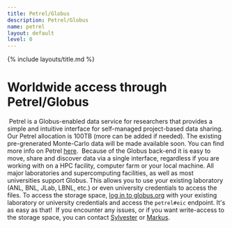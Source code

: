 ```yaml
---
title: Petrel/Globus
description: Petrel/Globus
name: petrel
layout: default
level: 0
---
```


{% include layouts/title.md %}

# Worldwide access through Petrel/Globus
​
Petrel is a Globus-enabled data service for researchers that provides a 
simple and intuitive interface for self-managed project-based data 
sharing. Our Petrel allocation is 100TB (more can be added if needed). 
The existing pre-grenerated Monte-Carlo data will be made available 
soon. You can find more info on Petrel 
[here](https://petrel.alcf.anl.gov/).
​
Because of the Globus back-end it is easy to move, share and discover 
data via a single interface, regardless if you are working with on a HPC 
facility, computer farm or your local machine. All major laboratories 
and supercomputing facilities, as well as most universities support 
Globus. This allows you to use your existing laboratory (ANL, BNL, JLab, 
LBNL, etc.) or even university credentials to access the files. To 
access the storage space, [log in to globus.org](https://globus.org) 
with your existing laboratory or university credentials and access the 
`petrel#eic` endpoint. It's as easy as that!
​
If you encounter any issues, or if you want write-access to the storage 
space, you can contact [Sylvester](mailto:sjoosten@anl.gov) or 
[Markus](mailto:mdiefent@jlab.org).
​
